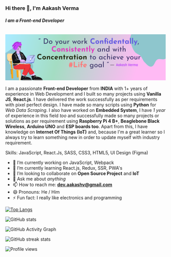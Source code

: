 ### Hi there 👋, **I'm Aakash Verma**
#### *I am a Front-end Developer*
<br />
<img src='./vector.svg'>

<br />

I am a passionate **Front-end Developer** from **INDIA** with 1+ years of experience in Web Development and I built so many projects using **Vanilla JS**, **React.js**. I have delivered the work successfully as per requirements with pixel perfect design. I have made so many scripts using **Python** for *Web Data Scraping*. I also have worked on **Embedded System**, I have *1 year* of experience in this field *too* and successfully made so many projects or solutions as per requirement using **Raspberry Pi 4 B+**, **Beaglebone Black Wireless**, **Arduino UNO** and **ESP boards too**. Apart from this, I have knowledge on **Internet Of Things (IoT)** and, because I'm a great learner so I always try to learn something new in order to update myself with industry requirement. 

Skills: JavaScript, React.Js, SASS, CSS3, HTML5, UI Design (Figma)

- 🔭 I’m currently working on JavaScript, Webpack 
- 🌱 I’m currently learning React.js, Redux, SSR, PWA's 
- 👯 I’m looking to collaborate on **Open Source Project** and **IoT** 
- 💬 Ask me about *anything* 
- 📫 How to reach me: **dev.aakashv@gmail.com** 
- 😄 Pronouns: He / Him 
- ⚡ Fun fact: I really like electronics and programming 


[![Top Langs](https://github-readme-stats.vercel.app/api/top-langs/?username=skyv26)](https://github.com/anuraghazra/github-readme-stats)

![GitHub stats](https://github-readme-stats.vercel.app/api?username=skyv26&show_icons=true)  

![GitHub Activity Graph](https://activity-graph.herokuapp.com/graph?username=skyv26)  

![GitHub streak stats](https://github-readme-streak-stats.herokuapp.com/?user=skyv26)  

![Profile views](https://gpvc.arturio.dev/skyv26)  
